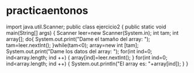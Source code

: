 # practicaentonos

import java.util.Scanner;
public class ejercicio2
{
    public static void main(String[] args)
    {
      Scanner leer=new Scanner(System.in);
      int tam;
      int array[];
      do{
      System.out.print("Dame el tamaño del array: ");
      tam=leer.nextInt();
    }while(tam<0);
    array=new int [tam];
    System.out.print("Dame los datos del array: ");
    for(int ind=0; ind<array.length; ind ++)
    {
        array[ind]=leer.nextInt();
    }
    for(int ind=0; ind<array.length; ind ++)
    {
        System.out.println("El array es: "+array[ind]);
    } 
}
